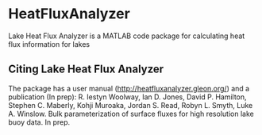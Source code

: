 HeatFluxAnalyzer
================

Lake Heat Flux Analyzer is a MATLAB code package for calculating heat flux information for lakes

Citing Lake Heat Flux Analyzer
-------
The package has a user manual (http://heatfluxanalyzer.gleon.org/) and a publication (In prep): R. Iestyn Woolway, Ian D. Jones, David P. Hamilton, Stephen C. Maberly, Kohji Muroaka, Jordan S. Read, Robyn L. Smyth, Luke A. Winslow. Bulk parameterization of surface fluxes for high resolution lake buoy data. In prep.
